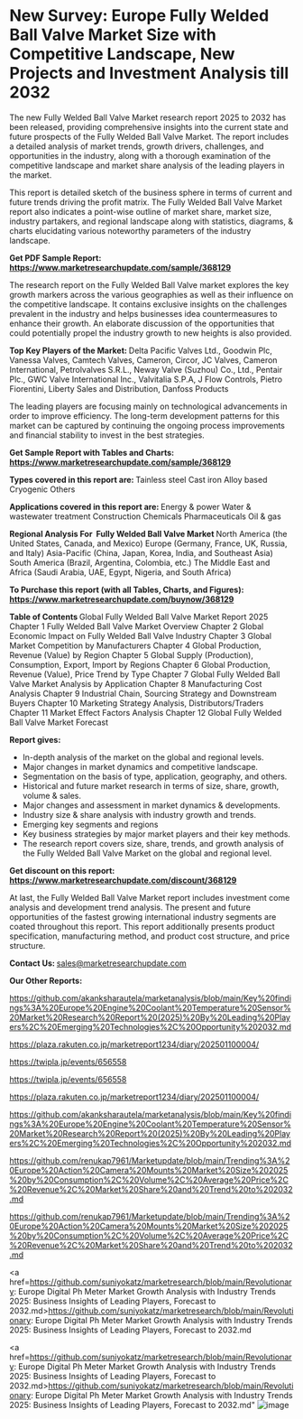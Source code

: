 # New Survey: Europe Fully Welded Ball Valve Market Size with Competitive Landscape, New Projects and Investment Analysis till 2032

The new Fully Welded Ball Valve Market research report 2025 to 2032 has been released, providing comprehensive insights into the current state and future prospects of the Fully Welded Ball Valve Market. The report includes a detailed analysis of market trends, growth drivers, challenges, and opportunities in the industry, along with a thorough examination of the competitive landscape and market share analysis of the leading players in the market.

This report is detailed sketch of the business sphere in terms of current and future trends driving the profit matrix. The Fully Welded Ball Valve Market report also indicates a point-wise outline of market share, market size, industry partakers, and regional landscape along with statistics, diagrams, &amp; charts elucidating various noteworthy parameters of the industry landscape.

<strong><b>Get PDF Sample Report: <a href=https://www.marketresearchupdate.com/sample/368129>https://www.marketresearchupdate.com/sample/368129</a></b></strong>

The research report on the Fully Welded Ball Valve market explores the key growth markers across the various geographies as well as their influence on the competitive landscape. It contains exclusive insights on the challenges prevalent in the industry and helps businesses idea countermeasures to enhance their growth. An elaborate discussion of the opportunities that could potentially propel the industry growth to new heights is also provided.

<strong><b>Top Key Players of the Market:
</b></strong>Delta Pacific Valves Ltd., Goodwin Plc, Vanessa Valves, Camtech Valves, Cameron, Circor, JC Valves, Cameron International, Petrolvalves S.R.L., Neway Valve (Suzhou) Co., Ltd., Pentair Plc., GWC Valve International Inc., Valvitalia S.P.A, J Flow Controls, Pietro Fiorentini, Liberty Sales and Distribution, Danfoss Products<strong><b>
</b></strong>

The leading players are focusing mainly on technological advancements in order to improve efficiency. The long-term development patterns for this market can be captured by continuing the ongoing process improvements and financial stability to invest in the best strategies.

<strong><b>Get Sample Report with Tables and Charts: <a href=https://www.marketresearchupdate.com/sample/368129>https://www.marketresearchupdate.com/sample/368129</a></b></strong>

<strong><b>Types covered in this report are:
</b></strong>Tainless steel
Cast iron
Alloy based
Cryogenic
Others<strong><b>
</b></strong>

<strong><b>Applications covered in this report are:
</b></strong>Energy & power
Water & wastewater treatment
Construction
Chemicals
Pharmaceuticals
Oil & gas<strong><b>
</b></strong>

<strong><b>Regional Analysis For  Fully Welded Ball Valve Market</b></strong><strong><b>
</b></strong>North America (the United States, Canada, and Mexico)
Europe (Germany, France, UK, Russia, and Italy)
Asia-Pacific (China, Japan, Korea, India, and Southeast Asia)
South America (Brazil, Argentina, Colombia, etc.)
The Middle East and Africa (Saudi Arabia, UAE, Egypt, Nigeria, and South Africa)

<strong><b>To Purchase this report (with all Tables, Charts, and Figures): <a href=https://www.marketresearchupdate.com/buynow/368129>https://www.marketresearchupdate.com/buynow/368129</a></b></strong>

<strong><b>Table of Contents</b></strong><strong><b>
</b></strong>Global Fully Welded Ball Valve Market Report 2025
Chapter 1 Fully Welded Ball Valve Market Overview
Chapter 2 Global Economic Impact on Fully Welded Ball Valve Industry
Chapter 3 Global Market Competition by Manufacturers
Chapter 4 Global Production, Revenue (Value) by Region
Chapter 5 Global Supply (Production), Consumption, Export, Import by Regions
Chapter 6 Global Production, Revenue (Value), Price Trend by Type
Chapter 7 Global Fully Welded Ball Valve Market Analysis by Application
Chapter 8 Manufacturing Cost Analysis
Chapter 9 Industrial Chain, Sourcing Strategy and Downstream Buyers
Chapter 10 Marketing Strategy Analysis, Distributors/Traders
Chapter 11 Market Effect Factors Analysis
Chapter 12 Global Fully Welded Ball Valve Market Forecast

<strong><b>Report gives:</b></strong>

- In-depth analysis of the market on the global and regional levels.
- Major changes in market dynamics and competitive landscape.
- Segmentation on the basis of type, application, geography, and others.
- Historical and future market research in terms of size, share, growth, volume &amp; sales.
- Major changes and assessment in market dynamics &amp; developments.
- Industry size &amp; share analysis with industry growth and trends.
- Emerging key segments and regions
- Key business strategies by major market players and their key methods.
- The research report covers size, share, trends, and growth analysis of the Fully Welded Ball Valve Market on the global and regional level.

<strong><b>Get discount on this report: <a href=https://www.marketresearchupdate.com/discount/368129>https://www.marketresearchupdate.com/discount/368129</a></b></strong>

At last, the Fully Welded Ball Valve Market report includes investment come analysis and development trend analysis. The present and future opportunities of the fastest growing international industry segments are coated throughout this report. This report additionally presents product specification, manufacturing method, and product cost structure, and price structure.

<strong><b>Contact Us:
</b></strong>sales@marketresearchupdate.com

<strong>Our Other Reports:</strong>

<a href=https://github.com/akanksharautela/marketanalysis/blob/main/Key%20findings%3A%20Europe%20Engine%20Coolant%20Temperature%20Sensor%20Market%20Research%20Report%20(2025)%20By%20Leading%20Players%2C%20Emerging%20Technologies%2C%20Opportunity%202032.md>https://github.com/akanksharautela/marketanalysis/blob/main/Key%20findings%3A%20Europe%20Engine%20Coolant%20Temperature%20Sensor%20Market%20Research%20Report%20(2025)%20By%20Leading%20Players%2C%20Emerging%20Technologies%2C%20Opportunity%202032.md</a>

<a href=https://plaza.rakuten.co.jp/marketreport1234/diary/202501100004/>https://plaza.rakuten.co.jp/marketreport1234/diary/202501100004/</a>

<a href=https://twipla.jp/events/656558>https://twipla.jp/events/656558</a>

<a href=https://twipla.jp/events/656558>https://twipla.jp/events/656558</a>

<a href=https://plaza.rakuten.co.jp/marketreport1234/diary/202501100004/>https://plaza.rakuten.co.jp/marketreport1234/diary/202501100004/</a>

<a href=https://github.com/akanksharautela/marketanalysis/blob/main/Key%20findings%3A%20Europe%20Engine%20Coolant%20Temperature%20Sensor%20Market%20Research%20Report%20(2025)%20By%20Leading%20Players%2C%20Emerging%20Technologies%2C%20Opportunity%202032.md>https://github.com/akanksharautela/marketanalysis/blob/main/Key%20findings%3A%20Europe%20Engine%20Coolant%20Temperature%20Sensor%20Market%20Research%20Report%20(2025)%20By%20Leading%20Players%2C%20Emerging%20Technologies%2C%20Opportunity%202032.md</a>

<a href=https://github.com/renukap7961/Marketupdate/blob/main/Trending%3A%20Europe%20Action%20Camera%20Mounts%20Market%20Size%202025%20by%20Consumption%2C%20Volume%2C%20Average%20Price%2C%20Revenue%2C%20Market%20Share%20and%20Trend%20to%202032.md>https://github.com/renukap7961/Marketupdate/blob/main/Trending%3A%20Europe%20Action%20Camera%20Mounts%20Market%20Size%202025%20by%20Consumption%2C%20Volume%2C%20Average%20Price%2C%20Revenue%2C%20Market%20Share%20and%20Trend%20to%202032.md</a>

<a href=https://github.com/renukap7961/Marketupdate/blob/main/Trending%3A%20Europe%20Action%20Camera%20Mounts%20Market%20Size%202025%20by%20Consumption%2C%20Volume%2C%20Average%20Price%2C%20Revenue%2C%20Market%20Share%20and%20Trend%20to%202032.md>https://github.com/renukap7961/Marketupdate/blob/main/Trending%3A%20Europe%20Action%20Camera%20Mounts%20Market%20Size%202025%20by%20Consumption%2C%20Volume%2C%20Average%20Price%2C%20Revenue%2C%20Market%20Share%20and%20Trend%20to%202032.md</a>

<a href=https://github.com/suniyokatz/marketresearch/blob/main/Revolutionary: Europe Digital Ph Meter Market Growth Analysis with Industry Trends 2025: Business Insights of Leading Players, Forecast to 2032.md>https://github.com/suniyokatz/marketresearch/blob/main/Revolutionary: Europe Digital Ph Meter Market Growth Analysis with Industry Trends 2025: Business Insights of Leading Players, Forecast to 2032.md</a>

<a href=https://github.com/suniyokatz/marketresearch/blob/main/Revolutionary: Europe Digital Ph Meter Market Growth Analysis with Industry Trends 2025: Business Insights of Leading Players, Forecast to 2032.md>https://github.com/suniyokatz/marketresearch/blob/main/Revolutionary: Europe Digital Ph Meter Market Growth Analysis with Industry Trends 2025: Business Insights of Leading Players, Forecast to 2032.md</a>"
![image](https://github.com/user-attachments/assets/0ab04691-13dc-4eb8-8deb-7111b500f677)
